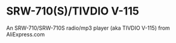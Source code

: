 # SRW-710(S)/TIVDIO V-115
An SRW-710/SRW-710S radio/mp3 player (aka TIVDIO V-115) from AliExpress.com
